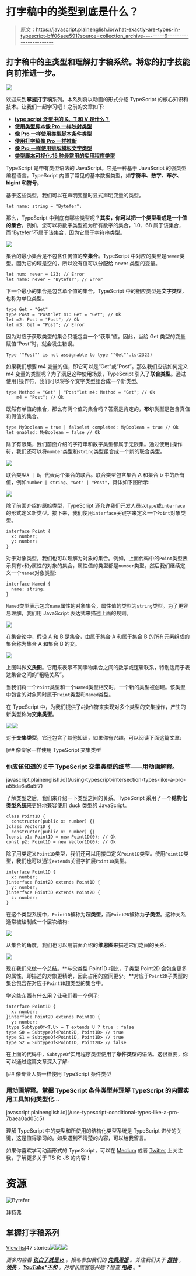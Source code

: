 # 打字稿中的类型到底是什么？

> 原文：<https://javascript.plainenglish.io/what-exactly-are-types-in-typescript-bff06aee591?source=collection_archive---------6----------------------->

## 打字稿中的主类型和理解打字稿系统。将您的打字技能向前推进一步。

![](img/84d021f2d86753508c04f4f9c89acc5f.png)

欢迎来到**掌握打字稿**系列。本系列将以动画的形式介绍 TypeScript 的核心知识和技术。让我们一起学习吧！之前的文章如下:

*   [**type script 泛型中的 K、T 和 V 是什么？**](https://medium.com/frontend-canteen/what-are-k-t-and-v-in-typescript-generics-9fabe1d0f0f3)
*   [**使用类型脚本像 Pro 一样映射类型**](/using-typescript-mapped-types-like-a-pro-be10aef5511a)
*   [**像 Pro 一样使用类型脚本条件类型**](/use-typescript-conditional-types-like-a-pro-7baea0ad05c5)
*   [**使用打字稿像 Pro 一样推断**](https://levelup.gitconnected.com/using-typescript-infer-like-a-pro-f30ab8ab41c7)
*   [**像 Pro 一样使用排版模板文字类型**](https://medium.com/javascript-in-plain-english/how-to-use-typescript-template-literal-types-like-a-pro-2e02a7db0bac)
*   [**类型脚本可视化:15 种最常用的实用程序类型**](/15-utility-types-that-every-typescript-developer-should-know-6cf121d4047c)

TypeScript 是带有类型语法的 JavaScript。它是一种基于 JavaScript 的强类型编程语言。TypeScript 内置了常见的基本数据类型，如**字符串、数字、布尔、bigint 和符号**。

基于这些类型，我们可以在声明变量时显式声明变量的类型。

```
let name: string = "Bytefer";
```

那么，TypeScript 中到底有哪些类型呢？**其实，你可以把一个类型看成是一个值的集合**。例如，您可以将数字类型视为所有数字的集合，1.0、68 属于该集合，而“Bytefer”不属于该集合，因为它属于字符串类型。

![](img/2741502d8b04eda104259fc5f5e6ec00.png)

集合的最小集合是不包含任何值的**空集合**。TypeScript 中对应的类型是`never`类型。因为它的域是空的，所以没有值可以分配给 never 类型的变量。

```
let num: never = 123; // Error
let name: never = "Bytefer"; // Error
```

下一个最小的集合是包含单个值的集合。TypeScript 中的相应类型是**文字类型**，也称为单位类型。

```
type Get = "Get"
type Post = "Post"let m1: Get = "Get"; // Ok
let m2: Post = "Post"; // Ok
let m3: Get = "Post"; // Error
```

因为对应于获取类型的集合只能包含一个“获取”值。因此，当给 Get 类型的变量赋值“Post”时，就会发生错误。

```
Type '"Post"' is not assignable to type '"Get"'.ts(2322)
```

如果我们想要 m4 变量的值，即它可以是“Get”或“Post”。那么我们应该如何定义 m4 变量的类型呢？为了满足这种使用场景，TypeScript 引入了**联合类型**。通过使用`|`操作符，我们可以将多个文字类型组合成一个新类型。

```
type Method = "Get" | "Post"let m4: Method = "Get"; // Ok
    m4 = "Post"; // Ok
```

既然有单值的集合，那么有两个值的集合吗？答案是肯定的，**布尔**类型是包含真值和假值的集合。

```
type MyBoolean = true | falselet completed: MyBoolean = true // Ok
let enabled: MyBoolean = false // Ok
```

除了有限集，我们前面介绍的字符串和数字类型都属于无限集。通过使用`|`操作符，我们还可以将`number`类型和`string`类型组合成一个新的联合类型。

![](img/18eb6f1997c37c037eabccfc8748875f.png)

联合类型`A | B`，代表两个集合的联合。联合类型包含集合 A 和集合 b 中的所有值，例如`number | string`、`"Get" | "Post"`，具体如下图所示:

![](img/2fabe0a1ba8f7cc04f3c4d8f1af2ef58.png)

除了前面介绍的原始类型，TypeScript 还允许我们开发人员以`type`或`interface`的形式定义新类型。接下来，我们使用`interface`关键字来定义一个`Point`对象类型。

```
interface Point {
  x: number;
  y: number;
}
```

对于对象类型，我们也可以理解为对象的集合。例如，上面代码中的`Point`类型表示具有`x`和`y`属性的对象的集合，属性值的类型都是`number`类型。然后我们继续定义一个`Named`对象类型:

```
interface Named {
  name: string;
}
```

`Named`类型表示包含`name`属性的对象集合，属性值的类型为`string`类型。为了更容易理解，我们用 JavaScript 表达式来描述上面的规则。

![](img/4357d17293211f91588c71e9f993b7de.png)

在集合论中，假设 A 和 B 是集合，由属于集合 A 和属于集合 B 的所有元素组成的集合称为集合 A 和集合 B 的交。

![](img/94e15904181fc5dbcdd06d48d2f381ed.png)

上图叫做**文氏图**。它用来表示不同事物集合之间的数学或逻辑联系，特别适用于表达集合之间的“粗糙关系”。

当我们将一个`Point`类型和一个`Named`类型相交时，一个新的类型被创建。该类型中包含的对象同时属于`Point`类型和`Named`类型。

在 TypeScript 中，为我们提供了`&`操作符来实现对多个类型的交集操作，产生的新类型称为**交集类型**。

![](img/85a2c36558c71c33708695c3f4aed082.png)![](img/c3395cfcc58f9777eb900eec189a8fc3.png)

对于**交集类型**，它还包含了其他知识，如果你有兴趣，可以阅读下面这篇文章:

[](/using-typescript-intersection-types-like-a-pro-a55da6a6a5f7) [## 像专家一样使用 TypeScript 交集类型

### 你应该知道的关于 TypeScript 交集类型的细节——用动画解释。

javascript.plainenglish.io](/using-typescript-intersection-types-like-a-pro-a55da6a6a5f7) 

了解类型之后，我们来介绍一下类型之间的关系。TypeScript 采用了一个**结构化类型系统**来更好地兼容使用 duck 类型的 JavaScript。

```
class Point1D {
  constructor(public x: number) {}
}class Vector1D {
  constructor(public x: number) {}
}const p1: Point1D = new Point1D(0); // Ok
const p2: Point1D = new Vector1D(0); // Ok
```

除了用类定义`Point1D`类型，我们还可以用接口定义`Point1D`类型。使用`Point1D`类型，我们也可以通过`extends`关键字扩展`Point1D`类型。

```
interface Point1D {
  x: number;
}interface Point2D extends Point1D {
  y: number;
}interface Point3D extends Point2D {
  z: number;
}
```

在这个类型系统中，`Point1D`被称为**超类型**，而`Point2D`被称为**子类型**。这种关系通常被绘制成一个层次结构:

![](img/b17db849901ad9beb703686e5d164958.png)

从集合的角度，我们也可以用前面介绍的**维恩图**来描述它们之间的关系:

![](img/e6ffdc743eb7003295f1c699e280d83b.png)

现在我们来做一个总结。**与父类型 Point1D 相比，子类型 Point2D 会包含更多的属性，即描述的对象更精确，因此占用的空间更少。**对应于`Point2D`子类型的集合包含在对应于`Point1D`超类型的集合中。

学这些东西有什么用？让我们看一个例子:

```
interface Point1D {
  x: number;
}interface Point2D extends Point1D {
  y: number;
}type SubtypeOf<T,U> = T extends U ? true : false
type S0 = SubtypeOf<Point2D, Point1D> // true
type S1 = SubtypeOf<Point1D, Point1D> // true
type S2 = SubtypeOf<Point1D, Point2D> // false
```

在上面的代码中，`SubtypeOf`实用程序类型使用了**条件类型**的语法。这很重要，你可以通过这篇文章深入了解:

[](/use-typescript-conditional-types-like-a-pro-7baea0ad05c5) [## 像专业人员一样使用 TypeScript 条件类型

### 用动画解释。掌握 TypeScript 条件类型并理解 TypeScript 的内置实用工具如何类型化…

javascript.plainenglish.io](/use-typescript-conditional-types-like-a-pro-7baea0ad05c5) 

理解 TypeScript 中的类型和所使用的结构化类型系统是 TypeScript 进步的关键，这是值得学习的。如果遇到不清楚的内容，可以给我留言。

如果你喜欢学习动画形式的 TypeScript，可以在 [Medium](https://medium.com/@bytefer) 或者 [Twitter](https://twitter.com/Tbytefer) 上关注我，了解更多关于 TS 和 JS 的内容！

# 资源

![Bytefer](img/238cf2afd3c689b50719951ba2fd880d.png)

[拜特弗](https://medium.com/@bytefer?source=post_page-----bff06aee591--------------------------------)

## 掌握打字稿系列

[View list](https://medium.com/@bytefer/list/mastering-typescript-series-688ee7c12807?source=post_page-----bff06aee591--------------------------------)47 stories![](img/8fba4cad7ae795f6abed5234e33e0356.png)![](img/373c978fed504a3c38f0fdb5b617fedb.png)![](img/a8ea3e3ecad1c2d2697107f3ce466e42.png)

*更多内容看* [***说白了就是 io***](https://plainenglish.io/) *。报名参加我们的* [***免费周报***](http://newsletter.plainenglish.io/) *。关注我们关于* [***推特***](https://twitter.com/inPlainEngHQ) ， [***领英***](https://www.linkedin.com/company/inplainenglish/) *，*[***YouTube***](https://www.youtube.com/channel/UCtipWUghju290NWcn8jhyAw)*[***不和***](https://discord.gg/GtDtUAvyhW) *。对增长黑客感兴趣？检查* [***电路***](https://circuit.ooo/) *。**
